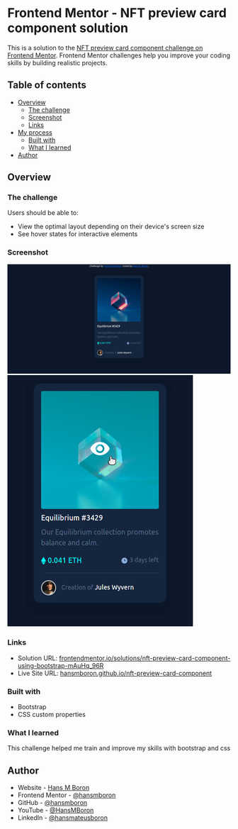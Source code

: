 # Frontend Mentor - NFT preview card component solution

This is a solution to the [NFT preview card component challenge on Frontend Mentor](https://www.frontendmentor.io/challenges/nft-preview-card-component-SbdUL_w0U). Frontend Mentor challenges help you improve your coding skills by building realistic projects. 

## Table of contents

- [Overview](#overview)
  - [The challenge](#the-challenge)
  - [Screenshot](#screenshot)
  - [Links](#links)
- [My process](#my-process)
  - [Built with](#built-with)
  - [What I learned](#what-i-learned)
- [Author](#author)

## Overview

### The challenge

Users should be able to:

- View the optimal layout depending on their device's screen size
- See hover states for interactive elements

### Screenshot

![screenshot desktop view](./screenshot.png)
![screenshot cursor over](./screenshot2.png)

### Links

- Solution URL: [frontendmentor.io/solutions/nft-preview-card-component-using-bootstrap-mAuHq_96R](https://www.frontendmentor.io/solutions/nft-preview-card-component-using-bootstrap-mAuHq_96R)
- Live Site URL: [hansmboron.github.io/nft-preview-card-component](https://hansmboron.github.io/nft-preview-card-component/)

### Built with

- Bootstrap
- CSS custom properties

### What I learned

This challenge helped me train and improve my skills with bootstrap and css 


## Author

- Website - [Hans M Boron](https://www.mehsys.com.br)
- Frontend Mentor - [@hansmboron](https://www.frontendmentor.io/profile/hansmboron)
- GitHub - [@hansmboron](https://www.github.com/hansmboron)
- YouTube - [@HansMBoron](https://www.youtube.com/c/HansMBoron)
- LinkedIn - [@hansmateusboron](https://www.linkedin.com/in/hansmateusboron/)
